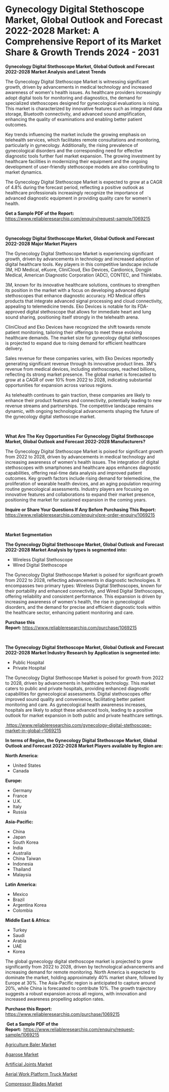 <p><h1>Gynecology Digital Stethoscope Market, Global Outlook and Forecast 2022-2028 Market: A Comprehensive Report of its Market Share & Growth Trends 2024 - 2031</h1></p><p><strong>Gynecology Digital Stethoscope Market, Global Outlook and Forecast 2022-2028 Market Analysis and Latest Trends</strong></p>
<p><p>The Gynecology Digital Stethoscope Market is witnessing significant growth, driven by advancements in medical technology and increased awareness of women's health issues. As healthcare providers increasingly adopt digital tools for monitoring and diagnostics, the demand for specialized stethoscopes designed for gynecological evaluations is rising. This market is characterized by innovative features such as integrated data storage, Bluetooth connectivity, and advanced sound amplification, enhancing the quality of examinations and enabling better patient outcomes.</p><p>Key trends influencing the market include the growing emphasis on telehealth services, which facilitates remote consultations and monitoring, particularly in gynecology. Additionally, the rising prevalence of gynecological disorders and the corresponding need for effective diagnostic tools further fuel market expansion. The growing investment by healthcare facilities in modernizing their equipment and the ongoing development of user-friendly stethoscope models are also contributing to market dynamics.</p><p>The Gynecology Digital Stethoscope Market is expected to grow at a CAGR of 4.8% during the forecast period, reflecting a positive outlook as healthcare professionals increasingly recognize the importance of advanced diagnostic equipment in providing quality care for women's health.</p></p>
<p><strong>Get a Sample PDF of the Report:&nbsp;</strong> <a href="https://www.reliableresearchiq.com/enquiry/request-sample/1069215">https://www.reliableresearchiq.com/enquiry/request-sample/1069215</a></p>
<p>&nbsp;</p>
<p><strong>Gynecology Digital Stethoscope Market, Global Outlook and Forecast 2022-2028 Major Market Players</strong></p>
<p><p>The Gynecology Digital Stethoscope Market is experiencing significant growth, driven by advancements in technology and increased adoption of digital healthcare tools. Key players in this competitive landscape include 3M, HD Medical, eKuore, CliniCloud, Eko Devices, Cardionics, Dongjin Medical, American Diagnostic Corporation (ADC), CONTEC, and Thinklabs.</p><p>3M, known for its innovative healthcare solutions, continues to strengthen its position in the market with a focus on developing advanced digital stethoscopes that enhance diagnostic accuracy. HD Medical offers products that integrate advanced signal processing and cloud connectivity, appealing to telemedicine trends. Eko Devices is notable for its FDA-approved digital stethoscope that allows for immediate heart and lung sound sharing, positioning itself strongly in the telehealth arena.</p><p>CliniCloud and Eko Devices have recognized the shift towards remote patient monitoring, tailoring their offerings to meet these evolving healthcare demands. The market size for gynecology digital stethoscopes is projected to expand due to rising demand for efficient healthcare delivery.</p><p>Sales revenue for these companies varies, with Eko Devices reportedly generating significant revenue through its innovative product lines. 3M's revenue from medical devices, including stethoscopes, reached billions, reflecting its strong market presence. The global market is forecasted to grow at a CAGR of over 10% from 2022 to 2028, indicating substantial opportunities for expansion across various regions.</p><p>As telehealth continues to gain traction, these companies are likely to enhance their product features and connectivity, potentially leading to new revenue streams and partnerships. The competitive landscape remains dynamic, with ongoing technological advancements shaping the future of the gynecology digital stethoscope market.</p></p>
<p>&nbsp;</p>
<p><strong>What Are The Key Opportunities For Gynecology Digital Stethoscope Market, Global Outlook and Forecast 2022-2028 Manufacturers?</strong></p>
<p><p>The Gynecology Digital Stethoscope Market is poised for significant growth from 2022 to 2028, driven by advancements in medical technology and increasing awareness of women's health issues. The integration of digital stethoscopes with smartphones and healthcare apps enhances diagnostic capabilities, offering real-time data analysis and improved patient outcomes. Key growth factors include rising demand for telemedicine, the proliferation of wearable health devices, and an aging population requiring routine gynecological assessments. Industry players are focusing on innovative features and collaborations to expand their market presence, positioning the market for sustained expansion in the coming years.</p></p>
<p><strong>Inquire or Share Your Questions If Any Before Purchasing This Report:</strong> <a href="https://www.reliableresearchiq.com/enquiry/pre-order-enquiry/1069215">https://www.reliableresearchiq.com/enquiry/pre-order-enquiry/1069215</a></p>
<p>&nbsp;</p>
<p><strong>Market Segmentation</strong></p>
<p><strong>The Gynecology Digital Stethoscope Market, Global Outlook and Forecast 2022-2028 Market Analysis by types is segmented into:</strong></p>
<p><ul><li>Wireless Digital Stethoscope</li><li>Wired Digital Stethoscope</li></ul></p>
<p><p>The Gynecology Digital Stethoscope Market is poised for significant growth from 2022 to 2028, reflecting advancements in diagnostic technologies. It encompasses two primary types: Wireless Digital Stethoscopes, known for their portability and enhanced connectivity, and Wired Digital Stethoscopes, offering reliability and consistent performance. This expansion is driven by increasing awareness of women's health, the rise in gynecological disorders, and the demand for precise and efficient diagnostic tools within the healthcare sector, enhancing patient monitoring and care.</p></p>
<p><strong>Purchase this Report:&nbsp;</strong><a href="https://www.reliableresearchiq.com/purchase/1069215">https://www.reliableresearchiq.com/purchase/1069215</a></p>
<p>&nbsp;</p>
<p><strong>The Gynecology Digital Stethoscope Market, Global Outlook and Forecast 2022-2028 Market Industry Research by Application is segmented into:</strong></p>
<p><ul><li>Public Hospital</li><li>Private Hospital</li></ul></p>
<p><p>The Gynecology Digital Stethoscope Market is poised for growth from 2022 to 2028, driven by advancements in healthcare technology. This market caters to public and private hospitals, providing enhanced diagnostic capabilities for gynecological assessments. Digital stethoscopes offer improved sound quality and convenience, facilitating better patient monitoring and care. As gynecological health awareness increases, hospitals are likely to adopt these advanced tools, leading to a positive outlook for market expansion in both public and private healthcare settings.</p></p>
<p><a href="https://www.reliableresearchiq.com/gynecology-digital-stethoscope-market-in-global-r1069215">&nbsp;https://www.reliableresearchiq.com/gynecology-digital-stethoscope-market-in-global-r1069215</a></p>
<p><strong>In terms of Region, the Gynecology Digital Stethoscope Market, Global Outlook and Forecast 2022-2028 Market Players available by Region are:</strong></p>
<p>
    <p> <strong> North America: </strong>
        <ul>
            <li>United States</li>
            <li>Canada</li>
        </ul>
        </p> 
    <p> <strong> Europe: </strong>
        <ul>
            <li>Germany</li>
            <li>France</li>
            <li>U.K.</li>
            <li>Italy</li>
            <li>Russia</li>
        </ul>
        </p> 
    <p> <strong> Asia-Pacific: </strong>
        <ul>
            <li>China</li>
            <li>Japan</li>
            <li>South Korea</li>
            <li>India</li>
            <li>Australia</li>
            <li>China Taiwan</li>
            <li>Indonesia</li>
            <li>Thailand</li>
            <li>Malaysia</li>
        </ul>
        </p> 
    <p> <strong> Latin America: </strong>
        <ul>
            <li>Mexico</li>
            <li>Brazil</li>
            <li>Argentina Korea</li>
            <li>Colombia</li>
        </ul>
        </p> 
    <p> <strong> Middle East & Africa: </strong>
        <ul>
            <li>Turkey</li>
            <li>Saudi</li>
            <li>Arabia</li>
            <li>UAE</li>
            <li>Korea</li>
        </ul>
    </p>
    </p>
<p><p>The global gynecology digital stethoscope market is projected to grow significantly from 2022 to 2028, driven by technological advancements and increasing demand for remote monitoring. North America is expected to dominate the market, holding approximately 40% market share, followed by Europe at 30%. The Asia-Pacific region is anticipated to capture around 20%, while China is forecasted to contribute 10%. The growth trajectory suggests a robust expansion across all regions, with innovation and increased awareness propelling adoption rates.</p></p>
<p><strong>Purchase this Report: </strong><a href="https://www.reliableresearchiq.com/purchase/1069215">https://www.reliableresearchiq.com/purchase/1069215</a></p>
<p>&nbsp;<strong>Get a Sample PDF of the Report:&nbsp;&nbsp;</strong><a href="https://www.reliableresearchiq.com/enquiry/request-sample/1069215">https://www.reliableresearchiq.com/enquiry/request-sample/1069215</a></p>
<p><strong></strong></p>
<p><p><a href="https://www.linkedin.com/pulse/agriculture-baler-market-size-share-growth-analysis-type-kscqe?trackingId=734dHL1fSgi%2FgEFrLFX6gg%3D%3D">Agriculture Baler Market</a></p><p><a href="https://www.linkedin.com/pulse/emerging-trends-agarose-market-global-outlook-future-prospects-px1jc?trackingId=J3BsOKdpTDSHgxz7f1fLUw%3D%3D">Agarose Market</a></p><p><a href="https://www.linkedin.com/pulse/insights-artificial-joints-market-players-size-geographical-xrcje?trackingId=%2BRpAnpg8Tpe4Ni%2Bx9KgQ2Q%3D%3D">Artificial Joints Market</a></p><p><a href="https://www.linkedin.com/pulse/deep-dive-aerial-work-platform-truck-market-itstrends-qzkte?trackingId=UXgQmqEiR0SxrYlll7UxAA%3D%3D">Aerial Work Platform Truck Market</a></p><p><a href="https://www.linkedin.com/pulse/compressor-blades-industry-sector-new-technologies-market-ackme?trackingId=rqTEIoeIQBGUbJI4r%2FupGw%3D%3D">Compressor Blades Market</a></p></p>